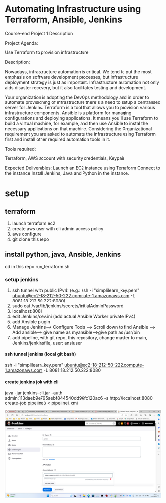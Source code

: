 # Automating Infrastructure using Terraform, Ansible, Jenkins
Course-end Project 1
Description

Project Agenda:

Use Terraform to provision infrastructure

Description: 


Nowadays, infrastructure automation is critical. We tend to put the most emphasis on software development processes, but infrastructure deployment strategy is just as important. Infrastructure automation not only aids disaster recovery, but it also facilitates testing and development.

Your organization is adopting the DevOps methodology and in order to automate provisioning of infrastructure there's a need to setup a centralised server for Jenkins.
Terraform is a tool that allows you to provision various infrastructure components. Ansible is a platform for managing configurations and deploying applications. It means you'll use Terraform to build a virtual machine, for example, and then use Ansible to instal the necessary applications on that machine.
Considering the Organizational requirement you are asked to automate the infrastructure using Terraform first and install other required automation tools in it.


Tools required:

Terraform, AWS account with security credentials, Keypair

Expected Deliverables: 
Launch an EC2 instance using Terraform
Connect to the instance
Install Jenkins, Java and Python in the instance.

# setup
## terraform
1. launch terraform ec2
2. create aws user with cli admin access policy
3. aws configure
4. git clone this repo

## install python, java, Ansible, Jenkins
cd in this repo
run_terraform.sh

### setup jenkins
1. ssh tunnel with public IPv4: (e.g.: ssh -i "simplilearn_key.pem" ubuntu@ec2-18-212-50-222.compute-1.amazonaws.com -L 8081:18.212.50.222:8080)
2. sudo cat /var/lib/jenkins/secrets/initialAdminPassword
3. localhost:8081
4. edit Jenkins/dev.ini (add actual Ansible Worker private IPv4)
5. add Ansible plugin
6. Manage Jenkins--> Configure Tools --> Scroll down to find Ansible --> Add ansible--> give name as myansible-->give path as /usr/bin
7. add pipeline, with git repo, this repository, change master to main, Jenkins/jenkinsfile, user: ansiuser
#### ssh tunnel jenkins (local git bash)
ssh -i "simplilearn_key.pem" ubuntu@ec2-18-212-50-222.compute-1.amazonaws.com -L 8081:18.212.50.222:8080

#### create jenkins job with cli
java -jar jenkins-cli.jar -auth admin:113daeb9e795aebf844540dd96fc120ac6 -s http://localhost:8080 create-job pipeline3 < pipeline1.xml

![1](tf/Jenkins/api_token.png)
